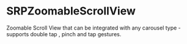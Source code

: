 SRPZoomableScrollView
=====================

Zoomable Scroll View that can be integrated with any carousel type - supports double tap , pinch and tap gestures.
